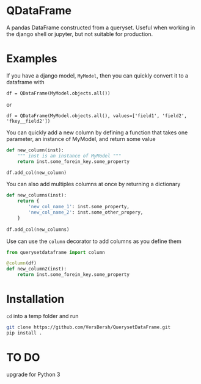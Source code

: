 # QDataFrame
A pandas DataFrame constructed from a queryset. Useful when working in the django shell or jupyter, but not suitable for production.

# Examples
If you have a django model, `MyModel`, then you can quickly convert it to a dataframe with

```df = QDataFrame(MyModel.objects.all())```

or

```df = QDataFrame(MyModel.objects.all(), values=['field1', 'field2', 'fkey__field2'])```

You can quickly add a new column by defining a function that takes one parameter, an instance of MyModel,
and return some value

```python
def new_column(inst):
    """ inst is an instance of MyModel """
    return inst.some_forein_key.some_property

df.add_col(new_column)
```

You can also add multiples columns at once by returning a dictionary

```python
def new_columns(inst):
    return {
        'new_col_name_1': inst.some_property,
        'new_col_name_2': inst.some_other_propery,
    }
    
df.add_col(new_columns)
```

Use can use the `column` decorator to add columns as you define them

```python
from querysetdataframe import column

@column(df)
def new_column2(inst):
    return inst.some_forein_key.some_property
```

# Installation

`cd` into a temp folder and run

```bash
git clone https://github.com/VersBersh/QuerysetDataFrame.git
pip install .
```

# TO DO
upgrade for Python 3

